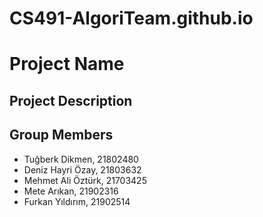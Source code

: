 # CS491-AlgoriTeam.github.io
# Project Name

## Project Description



## Group Members

- Tuğberk Dikmen, 21802480
- Deniz Hayri Özay, 21803632
- Mehmet Ali Öztürk, 21703425
- Mete Arıkan, 21902316
- Furkan Yıldırım, 21902514
  <!-- Add more members as needed -->
